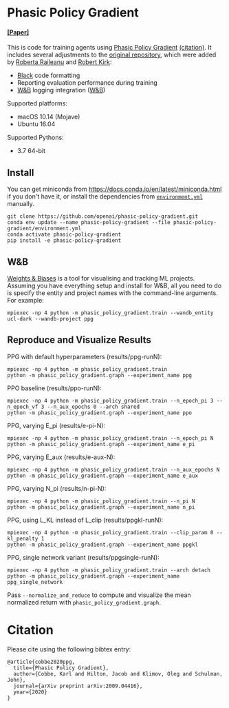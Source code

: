 # Phasic Policy Gradient

#### [[Paper]](https://arxiv.org/abs/2009.04416)

This is code for training agents using [Phasic Policy Gradient](https://arxiv.org/abs/2009.04416) [(citation)](#citation). It includes several adjustments to the [original repository](https://github.com/openai/phasic-policy-gradient), which were added by [Roberta Raileanu](https://rraileanu.github.io/) and [Robert Kirk](https://robertkirk.github.io/):
* [Black](https://black.readthedocs.io/en/stable/) code formatting
* Reporting evaluation performance during training
* [W&B](https://wandb.ai/site) logging integration ([W&B](#W&B))

Supported platforms:

- macOS 10.14 (Mojave)
- Ubuntu 16.04

Supported Pythons:

- 3.7 64-bit

## Install

You can get miniconda from https://docs.conda.io/en/latest/miniconda.html if you don't have it, or install the dependencies from [`environment.yml`](environment.yml) manually.

```
git clone https://github.com/openai/phasic-policy-gradient.git
conda env update --name phasic-policy-gradient --file phasic-policy-gradient/environment.yml
conda activate phasic-policy-gradient
pip install -e phasic-policy-gradient
```

## W&B

[Weights & Biases](https://wandb.ai/site) is a tool for visualising and tracking ML projects. Assuming you have everything setup and install for W&B, all you need to do is specify the entity and project names with the command-line arguments. For example:
```
mpiexec -np 4 python -m phasic_policy_gradient.train --wandb_entity ucl-dark --wandb-project ppg
```

## Reproduce and Visualize Results

PPG with default hyperparameters (results/ppg-runN):

```
mpiexec -np 4 python -m phasic_policy_gradient.train
python -m phasic_policy_gradient.graph --experiment_name ppg
```

PPO baseline (results/ppo-runN):

```
mpiexec -np 4 python -m phasic_policy_gradient.train --n_epoch_pi 3 --n_epoch_vf 3 --n_aux_epochs 0 --arch shared
python -m phasic_policy_gradient.graph --experiment_name ppo
```

PPG, varying E_pi (results/e-pi-N):

```
mpiexec -np 4 python -m phasic_policy_gradient.train --n_epoch_pi N
python -m phasic_policy_gradient.graph --experiment_name e_pi
```

PPG, varying E_aux (results/e-aux-N):

```
mpiexec -np 4 python -m phasic_policy_gradient.train --n_aux_epochs N
python -m phasic_policy_gradient.graph --experiment_name e_aux
```

PPG, varying N_pi (results/n-pi-N):

```
mpiexec -np 4 python -m phasic_policy_gradient.train --n_pi N
python -m phasic_policy_gradient.graph --experiment_name n_pi
```

PPG, using L_KL instead of L_clip (results/ppgkl-runN):

```
mpiexec -np 4 python -m phasic_policy_gradient.train --clip_param 0 --kl_penalty 1
python -m phasic_policy_gradient.graph --experiment_name ppgkl
```

PPG, single network variant (results/ppgsingle-runN):

```
mpiexec -np 4 python -m phasic_policy_gradient.train --arch detach
python -m phasic_policy_gradient.graph --experiment_name ppg_single_network
```

Pass `--normalize_and_reduce` to compute and visualize the mean normalized return with `phasic_policy_gradient.graph`.

# Citation

Please cite using the following bibtex entry:

```
@article{cobbe2020ppg,
  title={Phasic Policy Gradient},
  author={Cobbe, Karl and Hilton, Jacob and Klimov, Oleg and Schulman, John},
  journal={arXiv preprint arXiv:2009.04416},
  year={2020}
}
```
